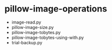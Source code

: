 # pillow-image-operations

- image-read.py
- pillow-image-size.py
- pillow-image-tobytes.py
- pillow-image-tobytes-using-with.py
- trial-backup.py